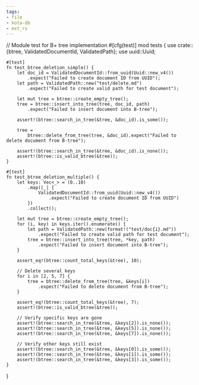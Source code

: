 ```yaml
---
tags:
- file
- kota-db
- ext_rs
---
```

// Module test for B+ tree implementation
#[cfg(test)]
mod tests {
    use crate::{btree, ValidatedDocumentId, ValidatedPath};
    use uuid::Uuid;

    #[test]
    fn test_btree_deletion_simple() {
        let doc_id = ValidatedDocumentId::from_uuid(Uuid::new_v4())
            .expect("Failed to create document ID from UUID");
        let path = ValidatedPath::new("test/delete.md")
            .expect("Failed to create valid path for test document");

        let mut tree = btree::create_empty_tree();
        tree = btree::insert_into_tree(tree, doc_id, path)
            .expect("Failed to insert document into B-tree");

        assert!(btree::search_in_tree(&tree, &doc_id).is_some());

        tree =
            btree::delete_from_tree(tree, &doc_id).expect("Failed to delete document from B-tree");

        assert!(btree::search_in_tree(&tree, &doc_id).is_none());
        assert!(btree::is_valid_btree(&tree));
    }

    #[test]
    fn test_btree_deletion_multiple() {
        let keys: Vec<_> = (0..10)
            .map(|_| {
                ValidatedDocumentId::from_uuid(Uuid::new_v4())
                    .expect("Failed to create document ID from UUID")
            })
            .collect();

        let mut tree = btree::create_empty_tree();
        for (i, key) in keys.iter().enumerate() {
            let path = ValidatedPath::new(format!("test/doc{i}.md"))
                .expect("Failed to create valid path for test document");
            tree = btree::insert_into_tree(tree, *key, path)
                .expect("Failed to insert document into B-tree");
        }

        assert_eq!(btree::count_total_keys(&tree), 10);

        // Delete several keys
        for i in [2, 5, 7] {
            tree = btree::delete_from_tree(tree, &keys[i])
                .expect("Failed to delete document from B-tree");
        }

        assert_eq!(btree::count_total_keys(&tree), 7);
        assert!(btree::is_valid_btree(&tree));

        // Verify specific keys are gone
        assert!(btree::search_in_tree(&tree, &keys[2]).is_none());
        assert!(btree::search_in_tree(&tree, &keys[5]).is_none());
        assert!(btree::search_in_tree(&tree, &keys[7]).is_none());

        // Verify other keys still exist
        assert!(btree::search_in_tree(&tree, &keys[0]).is_some());
        assert!(btree::search_in_tree(&tree, &keys[1]).is_some());
        assert!(btree::search_in_tree(&tree, &keys[3]).is_some());
    }
}
